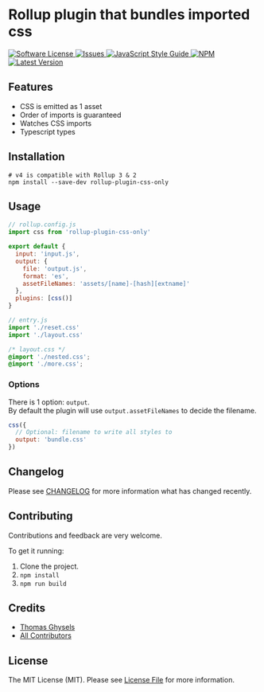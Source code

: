 # Rollup plugin that bundles imported css

<a href="LICENSE">
  <img src="https://img.shields.io/badge/license-MIT-brightgreen.svg" alt="Software License" />
</a>
<a href="https://github.com/thgh/rollup-plugin-css-only/issues">
  <img src="https://img.shields.io/github/issues/thgh/rollup-plugin-css-only.svg" alt="Issues" />
</a>
<a href="http://standardjs.com/">
  <img src="https://img.shields.io/badge/code%20style-standard-brightgreen.svg" alt="JavaScript Style Guide" />
</a>
<a href="https://npmjs.org/package/rollup-plugin-css-only">
  <img src="https://img.shields.io/npm/v/rollup-plugin-css-only.svg?style=flat-squar" alt="NPM" />
</a>
<a href="https://github.com/thgh/rollup-plugin-css-only/releases">
  <img src="https://img.shields.io/github/release/thgh/rollup-plugin-css-only.svg" alt="Latest Version" />
</a>

## Features

- CSS is emitted as 1 asset
- Order of imports is guaranteed
- Watches CSS imports
- Typescript types

## Installation

```
# v4 is compatible with Rollup 3 & 2
npm install --save-dev rollup-plugin-css-only
```

## Usage

```js
// rollup.config.js
import css from 'rollup-plugin-css-only'

export default {
  input: 'input.js',
  output: {
    file: 'output.js',
    format: 'es',
    assetFileNames: 'assets/[name]-[hash][extname]'
  },
  plugins: [css()]
}
```

```js
// entry.js
import './reset.css'
import './layout.css'
```

```css
/* layout.css */
@import './nested.css';
@import './more.css';
```

### Options

There is 1 option: `output`.  
By default the plugin will use `output.assetFileNames` to decide the filename.

```js
css({
  // Optional: filename to write all styles to
  output: 'bundle.css'
})
```

## Changelog

Please see [CHANGELOG](CHANGELOG.md) for more information what has changed recently.

## Contributing

Contributions and feedback are very welcome.

To get it running:

1. Clone the project.
2. `npm install`
3. `npm run build`

## Credits

- [Thomas Ghysels](https://github.com/thgh)
- [All Contributors][link-contributors]

## License

The MIT License (MIT). Please see [License File](LICENSE) for more information.

[link-author]: https://github.com/thgh
[link-contributors]: ../../contributors
[rollup-plugin-vue]: https://www.npmjs.com/package/rollup-plugin-vue
[rollup-plugin-buble]: https://www.npmjs.com/package/rollup-plugin-buble
[rollup-plugin-babel]: https://www.npmjs.com/package/rollup-plugin-babel
[vue-template-compiler]: https://www.npmjs.com/package/vue-template-compiler
